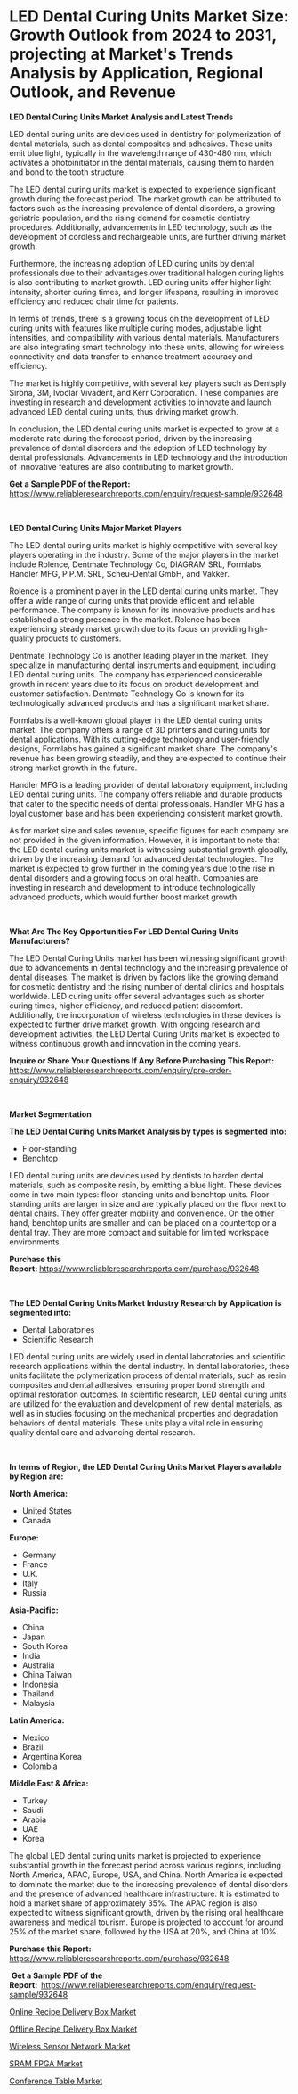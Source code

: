 <p><h1>LED Dental Curing Units Market Size: Growth Outlook from 2024 to 2031, projecting at Market's Trends Analysis by Application, Regional Outlook, and Revenue</h1></p><p><strong>LED Dental Curing Units Market Analysis and Latest Trends</strong></p>
<p><p>LED dental curing units are devices used in dentistry for polymerization of dental materials, such as dental composites and adhesives. These units emit blue light, typically in the wavelength range of 430-480 nm, which activates a photoinitiator in the dental materials, causing them to harden and bond to the tooth structure.</p><p>The LED dental curing units market is expected to experience significant growth during the forecast period. The market growth can be attributed to factors such as the increasing prevalence of dental disorders, a growing geriatric population, and the rising demand for cosmetic dentistry procedures. Additionally, advancements in LED technology, such as the development of cordless and rechargeable units, are further driving market growth.</p><p>Furthermore, the increasing adoption of LED curing units by dental professionals due to their advantages over traditional halogen curing lights is also contributing to market growth. LED curing units offer higher light intensity, shorter curing times, and longer lifespans, resulting in improved efficiency and reduced chair time for patients.</p><p>In terms of trends, there is a growing focus on the development of LED curing units with features like multiple curing modes, adjustable light intensities, and compatibility with various dental materials. Manufacturers are also integrating smart technology into these units, allowing for wireless connectivity and data transfer to enhance treatment accuracy and efficiency.</p><p>The market is highly competitive, with several key players such as Dentsply Sirona, 3M, Ivoclar Vivadent, and Kerr Corporation. These companies are investing in research and development activities to innovate and launch advanced LED dental curing units, thus driving market growth.</p><p>In conclusion, the LED dental curing units market is expected to grow at a moderate rate during the forecast period, driven by the increasing prevalence of dental disorders and the adoption of LED technology by dental professionals. Advancements in LED technology and the introduction of innovative features are also contributing to market growth.</p></p>
<p><strong>Get a Sample PDF of the Report:&nbsp;</strong> <a href="https://www.reliableresearchreports.com/enquiry/request-sample/932648">https://www.reliableresearchreports.com/enquiry/request-sample/932648</a></p>
<p>&nbsp;</p>
<p><strong>LED Dental Curing Units Major Market Players</strong></p>
<p><p>The LED dental curing units market is highly competitive with several key players operating in the industry. Some of the major players in the market include Rolence, Dentmate Technology Co, DIAGRAM SRL, Formlabs, Handler MFG, P.P.M. SRL, Scheu-Dental GmbH, and Vakker.</p><p>Rolence is a prominent player in the LED dental curing units market. They offer a wide range of curing units that provide efficient and reliable performance. The company is known for its innovative products and has established a strong presence in the market. Rolence has been experiencing steady market growth due to its focus on providing high-quality products to customers.</p><p>Dentmate Technology Co is another leading player in the market. They specialize in manufacturing dental instruments and equipment, including LED dental curing units. The company has experienced considerable growth in recent years due to its focus on product development and customer satisfaction. Dentmate Technology Co is known for its technologically advanced products and has a significant market share.</p><p>Formlabs is a well-known global player in the LED dental curing units market. The company offers a range of 3D printers and curing units for dental applications. With its cutting-edge technology and user-friendly designs, Formlabs has gained a significant market share. The company's revenue has been growing steadily, and they are expected to continue their strong market growth in the future.</p><p>Handler MFG is a leading provider of dental laboratory equipment, including LED dental curing units. The company offers reliable and durable products that cater to the specific needs of dental professionals. Handler MFG has a loyal customer base and has been experiencing consistent market growth.</p><p>As for market size and sales revenue, specific figures for each company are not provided in the given information. However, it is important to note that the LED dental curing units market is witnessing substantial growth globally, driven by the increasing demand for advanced dental technologies. The market is expected to grow further in the coming years due to the rise in dental disorders and a growing focus on oral health. Companies are investing in research and development to introduce technologically advanced products, which would further boost market growth.</p></p>
<p>&nbsp;</p>
<p><strong>What Are The Key Opportunities For LED Dental Curing Units Manufacturers?</strong></p>
<p><p>The LED Dental Curing Units market has been witnessing significant growth due to advancements in dental technology and the increasing prevalence of dental diseases. The market is driven by factors like the growing demand for cosmetic dentistry and the rising number of dental clinics and hospitals worldwide. LED curing units offer several advantages such as shorter curing times, higher efficiency, and reduced patient discomfort. Additionally, the incorporation of wireless technologies in these devices is expected to further drive market growth. With ongoing research and development activities, the LED Dental Curing Units market is expected to witness continuous growth and innovation in the coming years.</p></p>
<p><strong>Inquire or Share Your Questions If Any Before Purchasing This Report:</strong> <a href="https://www.reliableresearchreports.com/enquiry/pre-order-enquiry/932648">https://www.reliableresearchreports.com/enquiry/pre-order-enquiry/932648</a></p>
<p>&nbsp;</p>
<p><strong>Market Segmentation</strong></p>
<p><strong>The LED Dental Curing Units Market Analysis by types is segmented into:</strong></p>
<p><ul><li>Floor-standing</li><li>Benchtop</li></ul></p>
<p><p>LED dental curing units are devices used by dentists to harden dental materials, such as composite resin, by emitting a blue light. These devices come in two main types: floor-standing units and benchtop units. Floor-standing units are larger in size and are typically placed on the floor next to dental chairs. They offer greater mobility and convenience. On the other hand, benchtop units are smaller and can be placed on a countertop or a dental tray. They are more compact and suitable for limited workspace environments.</p></p>
<p><strong>Purchase this Report:&nbsp;</strong><a href="https://www.reliableresearchreports.com/purchase/932648">https://www.reliableresearchreports.com/purchase/932648</a></p>
<p>&nbsp;</p>
<p><strong>The LED Dental Curing Units Market Industry Research by Application is segmented into:</strong></p>
<p><ul><li>Dental Laboratories</li><li>Scientific Research</li></ul></p>
<p><p>LED dental curing units are widely used in dental laboratories and scientific research applications within the dental industry. In dental laboratories, these units facilitate the polymerization process of dental materials, such as resin composites and dental adhesives, ensuring proper bond strength and optimal restoration outcomes. In scientific research, LED dental curing units are utilized for the evaluation and development of new dental materials, as well as in studies focusing on the mechanical properties and degradation behaviors of dental materials. These units play a vital role in ensuring quality dental care and advancing dental research.</p></p>
<p>&nbsp;</p>
<p><strong>In terms of Region, the LED Dental Curing Units Market Players available by Region are:</strong></p>
<p>
    <p> <strong> North America: </strong>
        <ul>
            <li>United States</li>
            <li>Canada</li>
        </ul>
        </p> 
    <p> <strong> Europe: </strong>
        <ul>
            <li>Germany</li>
            <li>France</li>
            <li>U.K.</li>
            <li>Italy</li>
            <li>Russia</li>
        </ul>
        </p> 
    <p> <strong> Asia-Pacific: </strong>
        <ul>
            <li>China</li>
            <li>Japan</li>
            <li>South Korea</li>
            <li>India</li>
            <li>Australia</li>
            <li>China Taiwan</li>
            <li>Indonesia</li>
            <li>Thailand</li>
            <li>Malaysia</li>
        </ul>
        </p> 
    <p> <strong> Latin America: </strong>
        <ul>
            <li>Mexico</li>
            <li>Brazil</li>
            <li>Argentina Korea</li>
            <li>Colombia</li>
        </ul>
        </p> 
    <p> <strong> Middle East & Africa: </strong>
        <ul>
            <li>Turkey</li>
            <li>Saudi</li>
            <li>Arabia</li>
            <li>UAE</li>
            <li>Korea</li>
        </ul>
    </p>
    </p>
<p><p>The global LED dental curing units market is projected to experience substantial growth in the forecast period across various regions, including North America, APAC, Europe, USA, and China. North America is expected to dominate the market due to the increasing prevalence of dental disorders and the presence of advanced healthcare infrastructure. It is estimated to hold a market share of approximately 35%. The APAC region is also expected to witness significant growth, driven by the rising oral healthcare awareness and medical tourism. Europe is projected to account for around 25% of the market share, followed by the USA at 20%, and China at 10%.</p></p>
<p><strong>Purchase this Report: </strong><a href="https://www.reliableresearchreports.com/purchase/932648">https://www.reliableresearchreports.com/purchase/932648</a></p>
<p>&nbsp;<strong>Get a Sample PDF of the Report:&nbsp;&nbsp;</strong><a href="https://www.reliableresearchreports.com/enquiry/request-sample/932648">https://www.reliableresearchreports.com/enquiry/request-sample/932648</a></p>
<p><strong></strong></p>
<p><p><a href="https://github.com/antony131rp/Market-Research-Report-List-1/blob/main/online-recipe-delivery-box-market.md">Online Recipe Delivery Box Market</a></p><p><a href="https://github.com/lababdou/Market-Research-Report-List-1/blob/main/offline-recipe-delivery-box-market.md">Offline Recipe Delivery Box Market</a></p><p><a href="https://medium.com/p/d0dbc5ff7af8/edit">Wireless Sensor Network Market</a></p><p><a href="https://medium.com/p/d30b3a1ec413/edit">SRAM FPGA Market</a></p><p><a href="https://medium.com/@elvirabogdani08/conference-table-market-trends-forecast-and-competitive-analysis-to-2031-35a3b7e6c9dd">Conference Table Market</a></p></p>